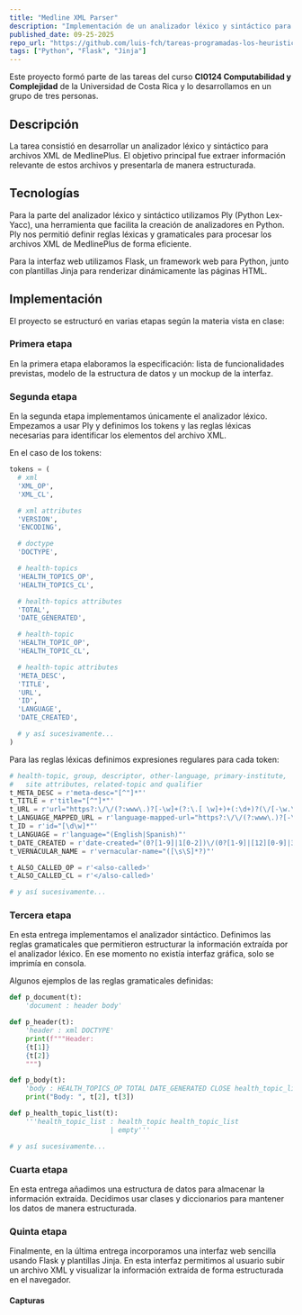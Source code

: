 ```yaml
---
title: "Medline XML Parser"
description: "Implementación de un analizador léxico y sintáctico para archivos XML de Medline."
published_date: 09-25-2025
repo_url: "https://github.com/luis-fch/tareas-programadas-los-heuristicos"
tags: ["Python", "Flask", "Jinja"]
---
```


Este proyecto formó parte de las tareas del curso **CI0124 Computabilidad y Complejidad** de la Universidad de Costa Rica y lo desarrollamos en un grupo de tres personas.

## Descripción

La tarea consistió en desarrollar un analizador léxico y sintáctico para archivos XML de MedlinePlus. El objetivo principal fue extraer información relevante de estos archivos y presentarla de manera estructurada.

## Tecnologías

Para la parte del analizador léxico y sintáctico utilizamos Ply (Python Lex-Yacc), una herramienta que facilita la creación de analizadores en Python. Ply nos permitió definir reglas léxicas y gramaticales para procesar los archivos XML de MedlinePlus de forma eficiente.

Para la interfaz web utilizamos Flask, un framework web para Python, junto con plantillas Jinja para renderizar dinámicamente las páginas HTML.

## Implementación

El proyecto se estructuró en varias etapas según la materia vista en clase:

### Primera etapa

En la primera etapa elaboramos la especificación: lista de funcionalidades previstas, modelo de la estructura de datos y un mockup de la interfaz.

### Segunda etapa

En la segunda etapa implementamos únicamente el analizador léxico. Empezamos a usar Ply y definimos los tokens y las reglas léxicas necesarias para identificar los elementos del archivo XML.

En el caso de los tokens:

```python
tokens = (
  # xml
  'XML_OP',
  'XML_CL',

  # xml attributes
  'VERSION',
  'ENCODING',

  # doctype
  'DOCTYPE',

  # health-topics
  'HEALTH_TOPICS_OP',
  'HEALTH_TOPICS_CL',

  # health-topics attributes
  'TOTAL',
  'DATE_GENERATED',

  # health-topic
  'HEALTH_TOPIC_OP',
  'HEALTH_TOPIC_CL',

  # health-topic attributes
  'META_DESC',
  'TITLE',
  'URL',
  'ID',
  'LANGUAGE',
  'DATE_CREATED',

  # y así sucesivamente...
)
```

Para las reglas léxicas definimos expresiones regulares para cada token:

```python
# health-topic, group, descriptor, other-language, primary-institute,
#   site attributes, related-topic and qualifier
t_META_DESC = r'meta-desc="[^"]*"'
t_TITLE = r'title="[^"]*"'
t_URL = r'url="https?:\/\/(?:www\.)?[-\w]+(?:\.[ \w]+)+(:\d+)?(\/[-\w.\/?%&=+;:#,\[\]\(\)\' ]*)?"'
t_LANGUAGE_MAPPED_URL = r'language-mapped-url="https?:\/\/(?:www\.)?[-\w]+(?:\.[-\w]+)+(:\d+)?(\/[-\w.\/?%&=#]*)?"'
t_ID = r'id="[\d\w]*"'
t_LANGUAGE = r'language="(English|Spanish)"'
t_DATE_CREATED = r'date-created="(0?[1-9]|1[0-2])\/(0?[1-9]|[12][0-9]|3[01])\/\d{4}"'
t_VERNACULAR_NAME = r'vernacular-name="([\s\S]*?)"'

t_ALSO_CALLED_OP = r'<also-called>'
t_ALSO_CALLED_CL = r'</also-called>'

# y así sucesivamente...
```

### Tercera etapa

En esta entrega implementamos el analizador sintáctico. Definimos las reglas gramaticales que permitieron estructurar la información extraída por el analizador léxico. En ese momento no existía interfaz gráfica, solo se imprimía en consola.

Algunos ejemplos de las reglas gramaticales definidas:

```python
def p_document(t):
    'document : header body'

def p_header(t):
    'header : xml DOCTYPE'
    print(f"""Header:
    {t[1]}
    {t[2]}
    """)

def p_body(t):
    'body : HEALTH_TOPICS_OP TOTAL DATE_GENERATED CLOSE health_topic_list HEALTH_TOPICS_CL'
    print("Body: ", t[2], t[3])

def p_health_topic_list(t):
    '''health_topic_list : health_topic health_topic_list
                         | empty'''

# y así sucesivamente...
```

### Cuarta etapa

En esta entrega añadimos una estructura de datos para almacenar la información extraída. Decidimos usar clases y diccionarios para mantener los datos de manera estructurada.

### Quinta etapa

Finalmente, en la última entrega incorporamos una interfaz web sencilla usando Flask y plantillas Jinja. En esta interfaz permitimos al usuario subir un archivo XML y visualizar la información extraída de forma estructurada en el navegador.

#### Capturas

<!-- TODO: Agregar capturas luego en el repo -->
